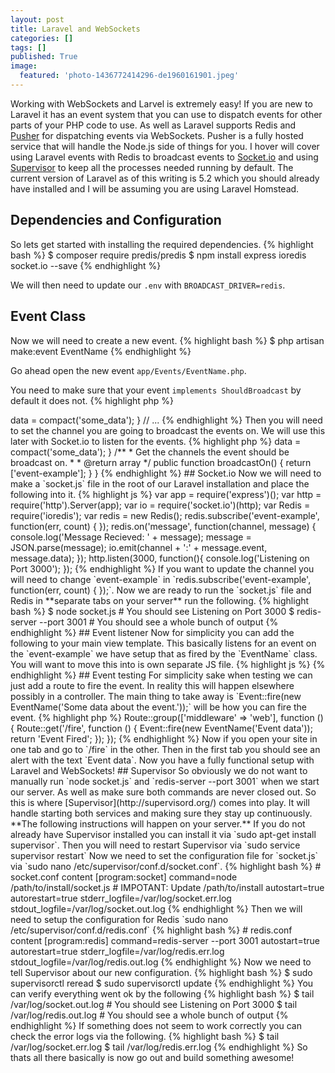```yaml
---
layout: post
title: Laravel and WebSockets
categories: []
tags: []
published: True
image:
  featured: 'photo-1436772414296-de1960161901.jpeg'
---
```


Working with WebSockets and Larvel is extremely easy! If you are new to Laravel it has an event system that you can use to dispatch events for other parts of your PHP code to use. As well as Laravel supports Redis and [Pusher](https://pusher.com/) for dispatching events via WebSockets. Pusher is a fully hosted service that will handle the Node.js side of things for you. I hover will cover using Laravel events with Redis to broadcast events to [Socket.io](http://socket.io/) and using [Supervisor](http://supervisord.org/) to keep all the processes needed running by default. The current version of Laravel as of this writing is 5.2 which you should already have installed and I will be assuming you are using Laravel Homstead.

## Dependencies and Configuration
So lets get started with installing the required dependencies.
{% highlight bash %}
$ composer require predis/predis
$ npm install express ioredis socket.io --save
{% endhighlight %}

We will then need to update our `.env` with `BROADCAST_DRIVER=redis`.

## Event Class
Now we will need to create a new event.
{% highlight bash %}
$ php artisan make:event EventName
{% endhighlight %}

Go ahead open the new event `app/Events/EventName.php`.

You need to make sure that your event `implements ShouldBroadcast` by default it does not.
{% highlight php %}
<?php
// ...
class EventName extends Event implements ShouldBroadcast
// ...
{% endhighlight %}

For this example we will use a `$data` property to pass information to socket.io however by default you will have access to any public property.
{% highlight php %}
<?php
// ...
public $data;
// ...
public function __construct($some_data)
{
    $this->data = compact('some_data');
}
// ...
{% endhighlight %}
Then you will need to set the channel you are going to broadcast the events on. We will use this later with Socket.io to listen for the events.
{% highlight php %}
<?php
// ...
public function broadcastOn()
{
    return ['event-example'];
}
// ...
{% endhighlight %}
Our whole event class should now look like this.
{% highlight php %}
<?php

namespace App\Events;

use App\Events\Event;
use Illuminate\Queue\SerializesModels;
use Illuminate\Contracts\Broadcasting\ShouldBroadcast;

class EventName extends Event implements ShouldBroadcast
{
    use SerializesModels;

    public $data;

    /**
     * Create a new event instance.
     *
     * @return void
     */
    public function __construct($some_data)
    {
        $this->data = compact('some_data');
    }

    /**
     * Get the channels the event should be broadcast on.
     *
     * @return array
     */
    public function broadcastOn()
    {
        return ['event-example'];
    }
}
{% endhighlight %}

## Socket.io
Now we will need to make a `socket.js` file in the root of our Laravel installation and place the following into it.

{% highlight js %}
var app = require('express')();
var http = require('http').Server(app);
var io = require('socket.io')(http);
var Redis = require('ioredis');
var redis = new Redis();
redis.subscribe('event-example', function(err, count) {
});
redis.on('message', function(channel, message) {
    console.log('Message Recieved: ' + message);
    message = JSON.parse(message);
    io.emit(channel + ':' + message.event, message.data);
});
http.listen(3000, function(){
    console.log('Listening on Port 3000');
});
{% endhighlight %}

If you want to update the channel you will need to change `event-example` in `redis.subscribe('event-example', function(err, count) {
});`.

Now we are ready to run the `socket.js` file and Redis in **separate tabs on your server** run the following.
{% highlight bash %}
$ node socket.js
# You should see Listening on Port 3000
$ redis-server --port 3001
# You should see a whole bunch of output
{% endhighlight %}

## Event listener
Now for simplicity you can add the following to your main view template. This basically listens for an event on the `event-example` we have setup that as fired by the `EventName` class. You will want to move this into is own separate JS file.
{% highlight js %}
<script src="https://cdn.socket.io/socket.io-1.4.5.js"></script>
<script>
var socketURL = 'http://192.168.10.10:3000'; // 192.168.10.10 can be replaced with the IP address of your server.

// If you are using Elixir/Browserify use commented out socket instead.
var socket = io(socketURL);
// var socket = require('socket.io-client')(socketURL);

// The event name is created by the event channel (example-event) we set earlier
// and the class name with the full namespace (App\Events\EventName).
socket.on('event-example:App\\Events\\EventName', function (event) {
    alert(event.data.some_data);
});
</script>
{% endhighlight %}

## Event testing
For simplicity sake when testing we can just add a route to fire the event. In reality this will happen elsewhere possibly in a controller. The main thing to take away is `Event::fire(new EventName('Some data about the event.'));` will be how you can fire the event.
{% highlight php %}
Route::group(['middleware' => 'web'], function () {
    Route::get('/fire', function () {
        Event::fire(new EventName('Event data'));

        return 'Event Fired';
    });
});
{% endhighlight %}

Now if you open your site in one tab and go to `/fire` in the other. Then in the first tab you should see an alert with the text `Event data`. Now you have a fully functional setup with Laravel and WebSockets!

## Supervisor
So obviously we do not want to manually run `node socket.js` and `redis-server --port 3001` when we start our server. As well as make sure both commands are never closed out. So this is where [Supervisor](http://supervisord.org/) comes into play. It will handle starting both services and making sure they stay up continuously.

**The following instructions will happen on your server.**

If you do not already have Supervisor installed you can install it via `sudo apt-get install supervisor`. Then you will need to restart Supervisor via `sudo service supervisor restart`

Now we need to set the configuration file for `socket.js`	via `sudo nano /etc/supervisor/conf.d/socket.conf`.
{% highlight bash %}
# socket.conf content
[program:socket]
command=node /path/to/install/socket.js # IMPOTANT: Update /path/to/install
autostart=true
autorestart=true
stderr_logfile=/var/log/socket.err.log
stdout_logfile=/var/log/socket.out.log
{% endhighlight %}

Then we will need to setup the configuration for Redis `sudo nano /etc/supervisor/conf.d/redis.conf`
{% highlight bash %}
# redis.conf content
[program:redis]
command=redis-server --port 3001
autostart=true
autorestart=true
stderr_logfile=/var/log/redis.err.log
stdout_logfile=/var/log/redis.out.log
{% endhighlight %}

Now we need to tell Supervisor about our new configuration.
{% highlight bash %}
$ sudo supervisorctl reread
$ sudo supervisorctl update
{% endhighlight %}

You can verify everything went ok by the following
{% highlight bash %}
$ tail /var/log/socket.out.log
# You should see Listening on Port 3000
$ tail /var/log/redis.out.log
# You should see a whole bunch of output
{% endhighlight %}

If something does not seem to work correctly you can check the error logs via the following.
{% highlight bash %}
$ tail /var/log/socket.err.log
$ tail /var/log/redis.err.log
{% endhighlight %}

So thats all there basically is now go out and build something awesome!
